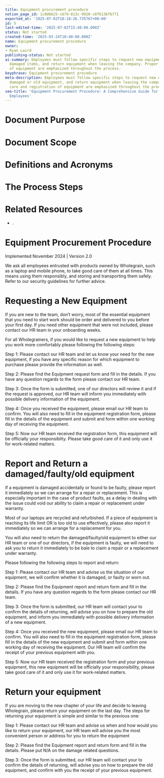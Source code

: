 ```yaml
---
title: Equipment procurement procedure
notion_page_id: 1c0d6625-c679-813c-9920-c8f6136fb771
exported_at: '2025-07-02T18:18:26.735767+00:00'
id: 5
last-edited-time: '2025-07-02T15:48:00.000Z'
status: Not started
created-time: '2025-03-24T10:40:00.000Z'
name: Equipment procurement procedure
owner:
- Ryan Laird
publishing-status: Not started
ai-summary: Employees must follow specific steps to request new equipment, report
  damaged items, and return equipment when leaving the company. Proper care and registration
  of equipment are emphasized throughout the process.
keyphrase: Equipment procurement procedure
meta-description: Employees must follow specific steps to request new equipment, report
  damaged or old equipment, and return equipment when leaving the company. Proper
  care and registration of equipment are emphasized throughout the process.
seo-title: 'Equipment Procurement Procedure: A Comprehensive Guide for Wholegrain
  Employees'
---
```


# Document Purpose

<!-- Unsupported block type: divider -->

<!-- Unsupported block type: unsupported -->



# Document Scope

<!-- Unsupported block type: divider -->

<!-- Unsupported block type: unsupported -->

# Definitions and Acronyms

<!-- Unsupported block type: divider -->

<!-- Unsupported block type: child_database -->

# The Process Steps

<!-- Unsupported block type: divider -->

<!-- Unsupported block type: unsupported -->

<!-- Unsupported block type: table_of_contents -->



# Related Resources

<!-- Unsupported block type: divider -->

- .

# Equipment Procurement Procedure

<!-- Unsupported block type: table -->

Implemented November 2024  | Version 2.0

We ask all employees entrusted with products owned by Wholegrain, such as a laptop and mobile phone, to take good care of them at all times. This means using them responsibly, and storing and transporting them safely. Refer to our security guidelines for further advice.

# Requesting a New Equipment

If you are new to the team, don’t worry, most of the essential equipment that you need to start work should be order and delivered to you before your first day. If you need other equipment that were not included, please contact our HR team in your onboarding weeks.

For all Wholegrainers, if you would like to request a new equipment to help you work more comfortably please following the following steps:

Step 1: Please contact our HR team and let us know your need for the new equipment, if you have any specific reason for which equipment to purchase please provide the information as well.

Step 2: Please find the Equipment request form and fill in the details. If you have any question regards to the form please contact our HR team.

Step 3: Once the form is submitted, one of our directors will review it and if the request is approved, our HR team will inform you immediately with possible delivery information of the equipment.

Step 4: Once you received the equipment, please email our HR team to confirm. You will also need to fill in the equipment registration form, please fill in the details of the equipment and submit and form within one working day of receiving the equipment.

Step 5: Now our HR team received the registration form, this equipment will be officially your responsiblity. Please take good care of it and only use it for work-related matters.

# Report and Return a damaged/faulty/old equipment

If a equipment is damaged accidentally or found to be faulty, please report it immediately so we can arrange for a repair or replacement. This is especially important in the case of product faults, as a delay in dealing with the issue could void our ability to claim a repair or replacement under warranty.

Most of our laptops are recycled and refurbished. If a piece of equipment is reaching its life limit OR is too old to use effectively, please also report it immediately so we can arrange for a replacement for you.

You will also need to return the damaged/faulty/old equipment to either our HR team or one of our directors, if the equipment is faulty, we will need to ask you to return it immediately to be bale to claim a repair or a replacement under warranty.

Please following the following steps to report and return:

Step 1: Please contact our HR team and advise us the situation of our equipment, we will confirm whether it is damaged, or faulty or worn out.

Step 2: Please find the Equipment report and return form and fill in the details. If you have any question regards to the form please contact our HR team.

Step 3: Once the form is submitted, our HR team will contact your to confirm the details of returning, will advise you on how to prepare the old equipment, and inform you immediately with possible delivery information of a new equipment.

Step 4: Once you received the new equipment, please email our HR team to confirm. You will also need to fill in the equipment registration form, please fill in the details of the new equipment and submit and form within one working day of receiving the equipment. Our HR team will confirm the receipt of your previous equipment with you.

Step 5: Now our HR team received the registration form and your previous equipment, this new equipment will be officially your responsibility, please take good care of it and only use it for work-related matters.

# Return your equipment

If you are moving to the new chapter of your life and decide to leaving Wholegrain, please return your equipment on the last day. The steps for returning your equipment is simple and similar to the previous one:

Step 1: Please contact our HR team and advise us when and how would you like to return your equipment, our HR team will advise you the most convenient person or address for you to return the equipment

Step 2: Please find the Equipment report and return form and fill in the details. Please put N/A on the damage related questions.

Step 3: Once the form is submitted, our HR team will contact your to confirm the details of returning, will advise you on how to prepare the old equipment, and confirm with you the receipt of your previous equipment.